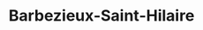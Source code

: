 ---
title: Barbezieux-Saint-Hilaire
url: /barbezieux-saint-hilaire/
latitude: 45.472
longitude: -0.158
---